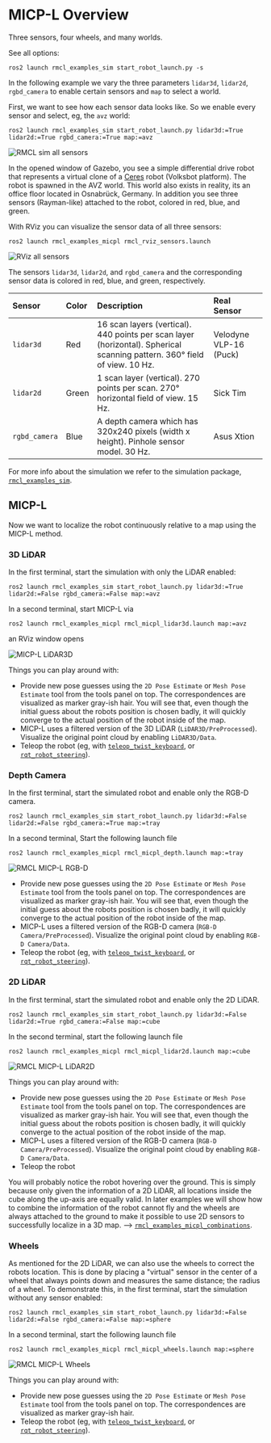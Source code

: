 # MICP-L Overview

Three sensors, four wheels, and many worlds.



See all options:
```console
ros2 launch rmcl_examples_sim start_robot_launch.py -s
```

In the following example we vary the three parameters `lidar3d`, `lidar2d`, `rgbd_camera` to enable certain sensors and `map` to select a world.

First, we want to see how each sensor data looks like. So we enable every sensor and select, eg, the `avz` world:

```console
ros2 launch rmcl_examples_sim start_robot_launch.py lidar3d:=True lidar2d:=True rgbd_camera:=True map:=avz
```

![RMCL sim all sensors](/rmcl_examples_sim/.media/gazebo_allsensors_avz.png)

In the opened window of Gazebo, you see a simple differential drive robot that represents a virtual clone of a [Ceres](https://github.com/uos/ceres_robot) robot (Volksbot platform). The robot is spawned in the AVZ world. This world also exists in reality, its an office floor located in Osnabrück, Germany. In addition you see three sensors (Rayman-like) attached to the robot, colored in red, blue, and green.

With RViz you can visualize the sensor data of all three sensors:
```console
ros2 launch rmcl_examples_micpl rmcl_rviz_sensors.launch
```

![RViz all sensors](/rmcl_examples_sim/.media/rviz_allsensors_avz.png)

The sensors `lidar3d`, `lidar2d`, and `rgbd_camera` and the corresponding sensor data is colored in red, blue, and green, respectively. 

|    Sensor     | Color |   Description |  Real Sensor | 
|:-------------|:---|:--------|:-----------|
| `lidar3d`     | Red | 16 scan layers (vertical). 440 points per scan layer (horizontal). Spherical scanning pattern. 360° field of view. 10 Hz. | Velodyne VLP-16 (Puck) |
| `lidar2d`     | Green | 1 scan layer (vertical). 270 points per scan. 270° horizontal field of view. 15 Hz. | Sick Tim |
| `rgbd_camera` | Blue  | A depth camera which has 320x240 pixels (width x height). Pinhole sensor model. 30 Hz. | Asus Xtion |

For more info about the simulation we refer to the simulation package, [`rmcl_examples_sim`](/rmcl_examples_sim/).

## MICP-L

Now we want to localize the robot continuously relative to a map using the MICP-L method.

### 3D LiDAR

In the first terminal, start the simulation with only the LiDAR enabled:

```console
ros2 launch rmcl_examples_sim start_robot_launch.py lidar3d:=True lidar2d:=False rgbd_camera:=False map:=avz
```

In a second terminal, start MICP-L via

```console
ros2 launch rmcl_examples_micpl rmcl_micpl_lidar3d.launch map:=avz
```

an RViz window opens

![MICP-L LiDAR3D](.media/rmcl_examples_micpl_lidar3d.png)


Things you can play around with:
- Provide new pose guesses using the `2D Pose Estimate` or `Mesh Pose Estimate` tool from the tools panel on top.
The correspondences are visualized as marker gray-ish hair. You will see that, even though the initial guess about the robots position is chosen badly, it will quickly converge to the actual position of the robot inside of the map.
- MICP-L uses a filtered version of the 3D LiDAR (`LiDAR3D/PreProcessed`). Visualize the original point cloud by enabling `LiDAR3D/Data`.
- Teleop the robot (eg, with [`teleop_twist_keyboard`](https://index.ros.org/r/teleop_twist_keyboard/), or [`rqt_robot_steering`](https://github.com/ros-visualization/rqt_robot_steering)).


### Depth Camera

In the first terminal, start the simulated robot and enable only the RGB-D camera.

```console
ros2 launch rmcl_examples_sim start_robot_launch.py lidar3d:=False lidar2d:=False rgbd_camera:=True map:=tray
```

In a second terminal, Start the following launch file

```console
ros2 launch rmcl_examples_micpl rmcl_micpl_depth.launch map:=tray
```

![RMCL MICP-L RGB-D](.media/rmcl_examples_micpl_depth.png)

- Provide new pose guesses using the `2D Pose Estimate` or `Mesh Pose Estimate` tool from the tools panel on top.
The correspondences are visualized as marker gray-ish hair. You will see that, even though the initial guess about the robots position is chosen badly, it will quickly converge to the actual position of the robot inside of the map.
- MICP-L uses a filtered version of the RGB-D camera (`RGB-D Camera/PreProcessed`). Visualize the original point cloud by enabling `RGB-D Camera/Data`.
- Teleop the robot (eg, with [`teleop_twist_keyboard`](https://index.ros.org/r/teleop_twist_keyboard/), or [`rqt_robot_steering`](https://github.com/ros-visualization/rqt_robot_steering)).


### 2D LiDAR

In the first terminal, start the simulated robot and enable only the 2D LiDAR.

```console
ros2 launch rmcl_examples_sim start_robot_launch.py lidar3d:=False lidar2d:=True rgbd_camera:=False map:=cube
```

In the second terminal, start the following launch file

```console
ros2 launch rmcl_examples_micpl rmcl_micpl_lidar2d.launch map:=cube
```

![RMCL MICP-L LiDAR2D](.media/rmcl_examples_micpl_lidar2d.png)

Things you can play around with:
- Provide new pose guesses using the `2D Pose Estimate` or `Mesh Pose Estimate` tool from the tools panel on top.
The correspondences are visualized as marker gray-ish hair. You will see that, even though the initial guess about the robots position is chosen badly, it will quickly converge to the actual position of the robot inside of the map.
- MICP-L uses a filtered version of the RGB-D camera (`RGB-D Camera/PreProcessed`). Visualize the original point cloud by enabling `RGB-D Camera/Data`.
- Teleop the robot

You will probably notice the robot hovering over the ground. This is simply because only given the information of a 2D LiDAR, all locations inside the cube along the up-axis are equally valid. In later examples we will show how to combine the information of the robot cannot fly and the wheels are always attached to the ground to make it possible to use 2D sensors to successfully localize in a 3D map. --> [`rmcl_examples_micpl_combinations`](/rmcl_examples_micpl_combinations/).

### Wheels

As mentioned for the 2D LiDAR, we can also use the wheels to correct the robots location. This is done by placing a "virtual" sensor in the center of a wheel that always points down and measures the same distance; the radius of a wheel. 
To demonstrate this, in the first terminal, start the simulation without any sensor enabled:

```console
ros2 launch rmcl_examples_sim start_robot_launch.py lidar3d:=False lidar2d:=False rgbd_camera:=False map:=sphere
```

In a second terminal, start the following launch file

```console
ros2 launch rmcl_examples_micpl rmcl_micpl_wheels.launch map:=sphere
```

![RMCL MICP-L Wheels](.media/rmcl_examples_micpl_wheels.png)


Things you can play around with:
- Provide new pose guesses using the `2D Pose Estimate` or `Mesh Pose Estimate` tool from the tools panel on top.
The correspondences are visualized as marker gray-ish hair.
- Teleop the robot (eg, with [`teleop_twist_keyboard`](https://index.ros.org/r/teleop_twist_keyboard/), or [`rqt_robot_steering`](https://github.com/ros-visualization/rqt_robot_steering)).

